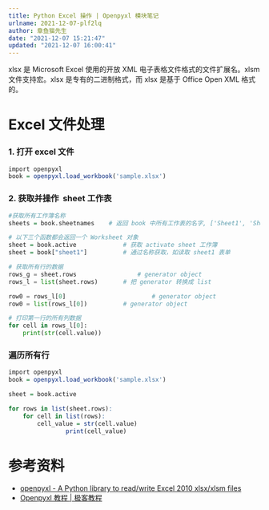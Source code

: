 ```yaml
---
title: Python Excel 操作 | Openpyxl 模块笔记
urlname: 2021-12-07-plf2lq
author: 章鱼猫先生
date: "2021-12-07 15:21:47"
updated: "2021-12-07 16:00:41"
---
```


xlsx 是 Microsoft Excel 使用的开放 XML 电子表格文件格式的文件扩展名。xlsm 文件支持宏。xlsx 是专有的二进制格式，而 xlsx 是基于 Office Open XML 格式的。

# Excel 文件处理

### 1. 打开 excel 文件

```r
import openpyxl
book = openpyxl.load_workbook('sample.xlsx')
```

### 2. 获取并操作  sheet 工作表

```r
#获取所有工作簿名称
sheets = book.sheetnames	# 返回 book 中所有工作表的名字, ['Sheet1', 'Sheet2']

# 以下三个函数都会返回一个 Worksheet 对象
sheet = book.active    			# 获取 activate sheet 工作簿
sheet = book["sheet1"]  		# 通过名称获取，如读取 sheet1 表单
```

```python
# 获取所有行的数据
rows_g = sheet.rows					# generator object
rows_l = list(sheet.rows)		# 把 generator 转换成 list

row0 = rows_l[0]						# generator object
row0 = list(rows_l[0])			# generator object

# 打印第一行的所有列数据
for cell in rows_l[0]:
    print(str(cell.value))
```

### 遍历所有行

```r
import openpyxl
book = openpyxl.load_workbook('sample.xlsx')

sheet = book.active

for rows in list(sheet.rows):
    for cell in list(rows):
        cell_value = str(cell.value)
				print(cell_value)

```

# 参考资料

- [openpyxl - A Python library to read/write Excel 2010 xlsx/xlsm files](https://openpyxl.readthedocs.io/en/stable/index.html)
- [Openpyxl 教程 | 极客教程](https://geek-docs.com/python/python-tutorial/python-openpyxl.html)
